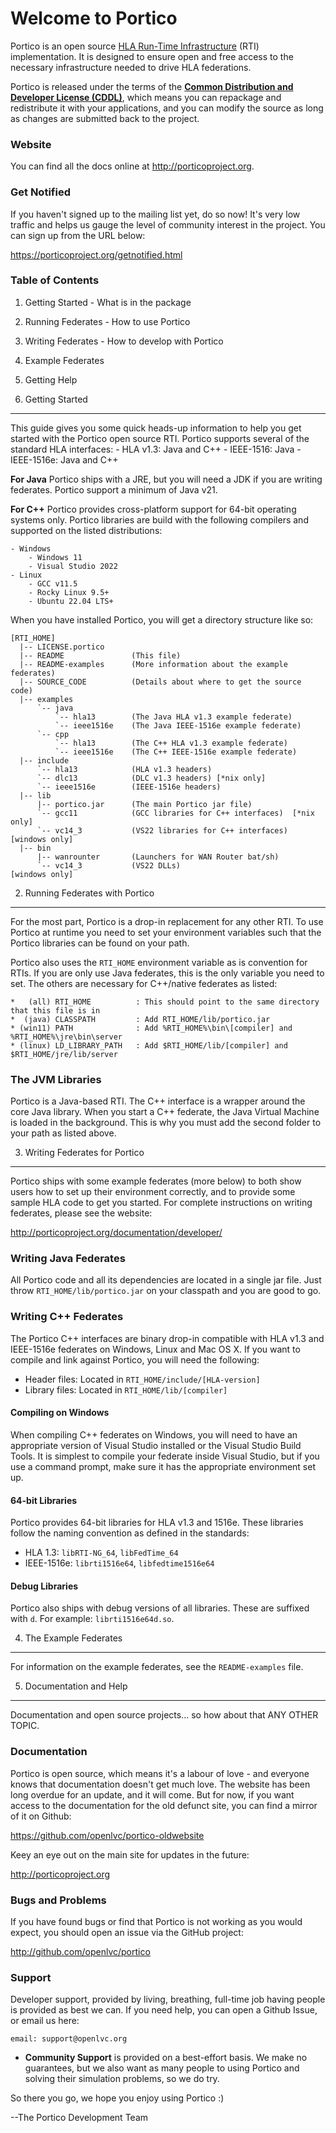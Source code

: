 Welcome to Portico
===================
Portico is an open source [HLA Run-Time Infrastructure](https://en.wikipedia.org/wiki/High-level_architecture)
(RTI) implementation. It is designed to ensure open and free access to the necessary infrastructure
needed to drive HLA federations.

Portico is released under the terms of the
**[Common Distribution and Developer License (CDDL)](https://opensource.org/licenses/CDDL-1.0)**,
which means you can repackage and redistribute it with your applications, and you can modify
the source as long as changes are submitted back to the project.

### Website
You can find all the docs online at <http://porticoproject.org>.

### Get Notified
If you haven't signed up to the mailing list yet, do so now! It's very low traffic and helps us
gauge the level of community interest in the project. You can sign up from the URL below:

<https://porticoproject.org/getnotified.html>

### Table of Contents
  1. Getting Started - What is in the package
  2. Running Federates - How to use Portico
  3. Writing Federates - How to develop with Portico
  4. Example Federates
  5. Getting Help


1. Getting Started
-------------------
  This guide gives you some quick heads-up information to help you get started with
  the Portico open source RTI. Portico supports several of the standard HLA interfaces:
    - HLA v1.3:   Java and C++
    - IEEE-1516:  Java
    - IEEE-1516e: Java and C++

  **For Java**
  Portico ships with a JRE, but you will need a JDK if you are writing federates.
  Portico support a minimum of Java v21.

  **For C++**
  Portico provides cross-platform support for 64-bit operating systems only.
  Portico libraries are build with the following compilers and supported on
  the listed distributions:

    - Windows
        - Windows 11
        - Visual Studio 2022
    - Linux
        - GCC v11.5
        - Rocky Linux 9.5+
        - Ubuntu 22.04 LTS+

  When you have installed Portico, you will get a directory structure like so:

  ```
  [RTI_HOME]
    |-- LICENSE.portico
    |-- README               (This file)
    |-- README-examples      (More information about the example federates)
    |-- SOURCE_CODE          (Details about where to get the source code)
    |-- examples
        `-- java
            `-- hla13        (The Java HLA v1.3 example federate)
            `-- ieee1516e    (The Java IEEE-1516e example federate)
        `-- cpp
            `-- hla13        (The C++ HLA v1.3 example federate)
            `-- ieee1516e    (The C++ IEEE-1516e example federate)
    |-- include
        `-- hla13            (HLA v1.3 headers)
        `-- dlc13            (DLC v1.3 headers) [*nix only]
        `-- ieee1516e        (IEEE-1516e headers)
    |-- lib
        |-- portico.jar      (The main Portico jar file)
        `-- gcc11            (GCC libraries for C++ interfaces)  [*nix only]
        `-- vc14_3           (VS22 libraries for C++ interfaces) [windows only]
    |-- bin
        |-- wanrounter       (Launchers for WAN Router bat/sh)
        `-- vc14_3           (VS22 DLLs)                         [windows only]
  ```

2. Running Federates with Portico
----------------------------------
  For the most part, Portico is a drop-in replacement for any other RTI. To use Portico at
  runtime you need to set your environment variables such that the Portico libraries can be
  found on your path.

  Portico also uses the `RTI_HOME` environment variable as is convention for RTIs. If you are
  only use Java federates, this is the only variable you need to set. The others are necessary
  for C++/native federates as listed:

  ```
  *   (all) RTI_HOME          : This should point to the same directory that this file is in
  *  (java) CLASSPATH         : Add RTI_HOME/lib/portico.jar
  * (win11) PATH              : Add %RTI_HOME%\bin\[compiler] and %RTI_HOME%\jre\bin\server
  * (linux) LD_LIBRARY_PATH   : Add $RTI_HOME/lib/[compiler] and $RTI_HOME/jre/lib/server
  ```

### The JVM Libraries
  Portico is a Java-based RTI. The C++ interface is a wrapper around the core Java library.
  When you start a C++ federate, the Java Virtual Machine is loaded in the background.
  This is why you must add the second folder to your path as listed above.


3. Writing Federates for Portico
---------------------------------
  Portico ships with some example federates (more below) to both show users how to set up
  their environment correctly, and to provide some sample HLA code to get you started.
  For complete instructions on writing federates, please see the website:

  <http://porticoproject.org/documentation/developer/>


### Writing Java Federates
  All Portico code and all its dependencies are located in a single jar file. Just throw
  `RTI_HOME/lib/portico.jar` on your classpath and you are good to go.

### Writing C++ Federates
  The Portico C++ interfaces are binary drop-in compatible with HLA v1.3 and IEEE-1516e
  federates on Windows, Linux and Mac OS X. If you want to compile and link against Portico,
  you will need the following:

  - Header files: Located in `RTI_HOME/include/[HLA-version]`
  - Library files: Located in `RTI_HOME/lib/[compiler]`

#### Compiling on Windows
  When compiling C++ federates on Windows, you will need to have an appropriate version of
  Visual Studio installed or the Visual Studio Build Tools. It is simplest to compile your
  federate inside Visual Studio, but if you use a command prompt, make sure it has the 
  appropriate environment set up.

#### 64-bit Libraries
  Portico provides 64-bit libraries for HLA v1.3 and 1516e. These libraries follow the
  naming convention as defined in the standards:

  - HLA 1.3: `libRTI-NG_64`, `libFedTime_64`
  - IEEE-1516e: `librti1516e64`, `libfedtime1516e64`

#### Debug Libraries
  Portico also ships with debug versions of all libraries. These are suffixed with `d`.
  For example: `librti1516e64d.so`.


4. The Example Federates
-------------------------
  For information on the example federates, see the `README-examples` file.


5. Documentation and Help
-------------------------
  Documentation and open source projects... so how about that ANY OTHER TOPIC.

### Documentation
  Portico is open source, which means it's a labour of love - and everyone knows that
  documentation doesn't get much love. The website has been long overdue for an update,
  and it will come. But for now, if you want access to the documentation for the old
  defunct site, you can find a mirror of it on Github:

  <https://github.com/openlvc/portico-oldwebsite>

  Keey an eye out on the main site for updates in the future:

  <http://porticoproject.org>

### Bugs and Problems
  If you have found bugs or find that Portico is not working as you would expect, you
  should open an issue via the GitHub project:

  <http://github.com/openlvc/portico>

### Support
  Developer support, provided by living, breathing, full-time job having people is provided
  as best we can. If you need help, you can open a Github Issue, or email us here:

  `email: support@openlvc.org`

  - **Community Support** is provided on a best-effort basis. We make no guarantees, but we also
  want as many people to using Portico and solving their simulation problems, so we do try.

So there you go, we hope you enjoy using Portico :)

--The Portico Development Team
